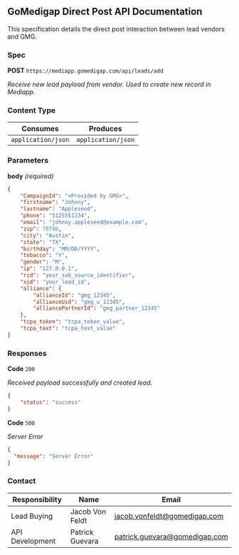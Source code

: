 ## GoMedigap Direct Post API Documentation

This specification details the direct post interaction between lead vendors and GMG.

### Spec
**POST** `https://mediapp.gomedigap.com/api/leads/add`

*Receive new lead payload from vendor. Used to create new record in Mediapp.*

### Content Type

Consumes | Produces
-------- | --------
`application/json` | `application/json`

### Parameters

**body** *(required)*

```json
{
    "CampaignId": "<Provided by GMG>",
    "firstname": "Johnny",
    "lastname": "Appleseed",
    "phone": "5125551234",
    "email": "johnny.appleseed@example.com",
    "zip": 78746,
    "city": "Austin",
    "state": "TX",
    "birthday": "MM/DD/YYYY",
    "tobacco": "Y",
    "gender": "M",
    "ip": "127.0.0.1",
    "rid": "your_sub_source_identifier",
    "xid": "your_lead_id",
    "alliance": {
        "allianceId": "gmg_12345",
        "allianceUid": "gmg_u_12345",
        "alliancePartnerId": "gmg_partner_12345"
    },
    "tcpa_token": "tcpa_token_value",
    "tcpa_text": "tcpa_text_value"
}
```

### Responses

**Code** `200`

*Received payload successfully and created lead.*

```json
{
    "status": "success"
}
```

**Code** `500`

*Server Error*

```json
{
  "message": "Server Error"
}
```

### Contact

Responsibility | Name | Email
---------------|------|------
Lead Buying | Jacob Von Feldt | <jacob.vonfeldt@gomedigap.com>
API Development | Patrick Guevara | <patrick.guevara@gomedigap.com>

